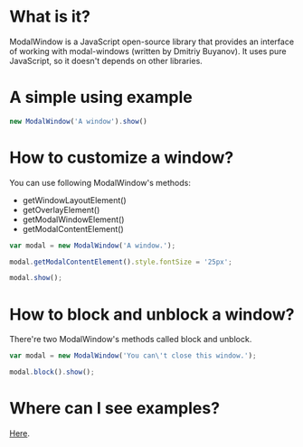 # What is it?

ModalWindow is a JavaScript open-source library that provides an interface of working with modal-windows (written by Dmitriy Buyanov). It uses pure JavaScript, so it doesn't depends on other libraries.

# A simple using example

```js
new ModalWindow('A window').show()
```

# How to customize a window?

You can use following ModalWindow's methods:
* getWindowLayoutElement()
* getOverlayElement()
* getModalWindowElement()
* getModalContentElement()

```js
var modal = new ModalWindow('A window.');

modal.getModalContentElement().style.fontSize = '25px';

modal.show();
```

# How to block and unblock a window?

There're two ModalWindow's methods called block and unblock.

```js
var modal = new ModalWindow('You can\'t close this window.');

modal.block().show();
```

# Where can I see examples?

[Here](http://razip.github.io/ModalWindow/).